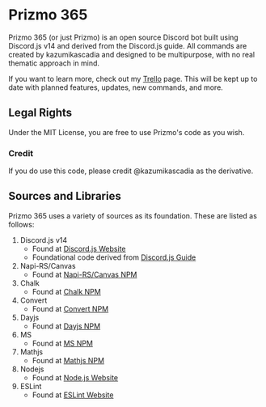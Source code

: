 # Prizmo 365
Prizmo 365 (or just Prizmo) is an open source Discord bot built using Discord.js v14 and derived from the Discord.js guide. 
All commands are created by kazumikascadia and designed to be multipurpose, with no real thematic approach in mind.

If you want to learn more, check out my [Trello](https://trello.com/b/bGNCDIGQ/prizmo365-devboard) page. This will be kept up to date with planned features, updates, new commands, and more.

## Legal Rights
Under the MIT License, you are free to use Prizmo's code as you wish. 
### Credit
If you do use this code, please credit @kazumikascadia as the derivative.

## Sources and Libraries
Prizmo 365 uses a variety of sources as its foundation. These are listed as follows:

1. Discord.js v14
   - Found at [Discord.js Website](https://discord.js.org/#/)
   - Foundational code derived from [Discord.js Guide](https://discordjs.guide/)
2. Napi-RS/Canvas
   - Found at [Napi-RS/Canvas NPM](https://www.npmjs.com/package/@napi-rs/canvas)
4. Chalk
   - Found at [Chalk NPM](https://www.npmjs.com/package/chalk)
6. Convert
   - Found at [Convert NPM](https://www.npmjs.com/package/convert)
8. Dayjs
   - Found at [Dayjs NPM](https://www.npmjs.com/package/dayjs)
10. MS
    - Found at [MS NPM](https://www.npmjs.com/package/ms)
12. Mathjs
    - Found at [Mathjs NPM](https://www.npmjs.com/package/mathjs)
14. Nodejs
    - Found at [Node.js Website](https://nodejs.org/en)
15. ESLint
    - Found at [ESLint Website](https://eslint.org/)
